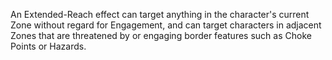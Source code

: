 An Extended-Reach effect can target anything in the character's current Zone without regard for Engagement, and can target characters in adjacent Zones that are threatened by or engaging border features such as Choke Points or Hazards.